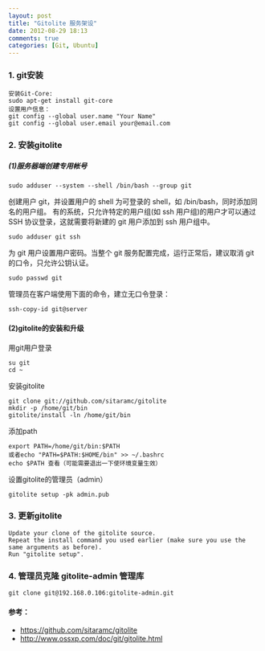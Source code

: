 ```yaml
---
layout: post
title: "Gitolite 服务架设"
date: 2012-08-29 18:13
comments: true
categories: [Git, Ubuntu]
---
```


### 1. git安装
<!-- more -->

    安装Git-Core:
    sudo apt-get install git-core
    设置用户信息：
    git config --global user.name "Your Name"
    git config --global user.email your@email.com

### 2. 安装gitolite
##### (1)服务器端创建专用帐号

    sudo adduser --system --shell /bin/bash --group git

创建用户 git，并设置用户的 shell 为可登录的 shell，如 /bin/bash，同时添加同名的用户组。
有的系统，只允许特定的用户组(如 ssh 用户组)的用户才可以通过 SSH 协议登录，这就需要将新建的 git 用户添加到 ssh 用户组中。

    sudo adduser git ssh

为 git 用户设置用户密码。当整个 git 服务配置完成，运行正常后，建议取消 git 的口令，只允许公钥认证。

    sudo passwd git

管理员在客户端使用下面的命令，建立无口令登录：

    ssh-copy-id git@server

#### (2)gitolite的安装和升级
用git用户登录

    su git
    cd ~

安装gitolite

    git clone git://github.com/sitaramc/gitolite
    mkdir -p /home/git/bin
    gitolite/install -ln /home/git/bin

添加path

    export PATH=/home/git/bin:$PATH
    或者echo "PATH=$PATH:$HOME/bin" >> ~/.bashrc
    echo $PATH 查看（可能需要退出一下使环境变量生效）

设置gitolite的管理员（admin）

    gitolite setup -pk admin.pub

### 3. 更新gitolite

    Update your clone of the gitolite source.
    Repeat the install command you used earlier (make sure you use the same arguments as before).
    Run "gitolite setup".

### 4. 管理员克隆 gitolite-admin 管理库

    git clone git@192.168.0.106:gitolite-admin.git

#### 参考：
* https://github.com/sitaramc/gitolite
* http://www.ossxp.com/doc/git/gitolite.html

